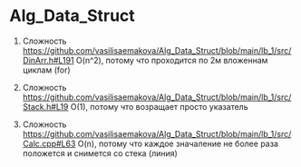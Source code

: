 # Alg_Data_Struct

1) Сложность https://github.com/vasilisaemakova/Alg_Data_Struct/blob/main/lb_1/src/DinArr.h#L191
O(n^2), потому что проходится по 2м вложеннам циклам (for)

2) Сложность https://github.com/vasilisaemakova/Alg_Data_Struct/blob/main/lb_1/src/Stack.h#L19
O(1), потому что возращает просто указатель

3) Сложность https://github.com/vasilisaemakova/Alg_Data_Struct/blob/main/lb_1/src/Calc.cpp#L63
O(n), потому что каждое значаление не более раза положется и снимется со стека (линия)
